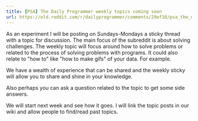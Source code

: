 ```yaml
---
title: [PSA] The Daily Programmer weekly topics coming soon
url: https://old.reddit.com/r/dailyprogrammer/comments/29of10/psa_the_daily_programmer_weekly_topics_coming_soon/
---
```


As an experiment I will be posting on Sundays-Mondays a sticky thread with a topic for discussion. The main focus of the subreddit is about solving challenges. The weekly topic will focus around how to solve problems or related to the process of solving problems with programs. It could also relate to "how to" like "how to make gifs" of your data. For example.

We have a wealth of experience that can be shared and the weekly sticky will allow you to share and shine in your knowledge.

Also perhaps you can ask a question related to the topic to get some side answers.

We will start next week and see how it goes. I will link the topic posts in our wiki and allow people to find/read past topics. 

